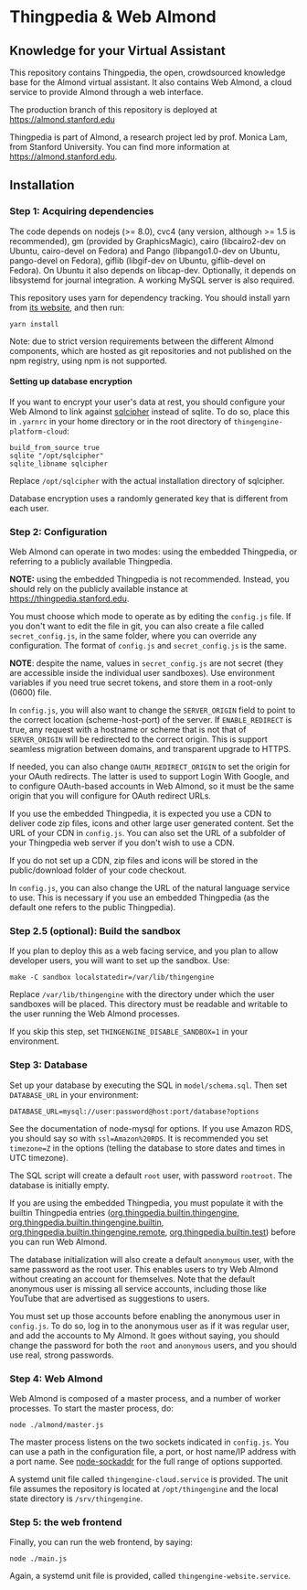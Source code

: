 # Thingpedia & Web Almond

## Knowledge for your Virtual Assistant

This repository contains Thingpedia, the open, crowdsourced knowledge base for the Almond
virtual assistant.
It also contains Web Almond, a cloud service to provide Almond through a web interface.

The production branch of this repository is deployed at <https://almond.stanford.edu>

Thingpedia is part of Almond, a research project led by
prof. Monica Lam, from Stanford University.  You can find more
information at <https://almond.stanford.edu>.

## Installation

### Step 1: Acquiring dependencies

The code depends on nodejs (>= 8.0), cvc4 (any version, although >= 1.5 is recommended),
gm (provided by GraphicsMagic), cairo (libcairo2-dev on Ubuntu, cairo-devel on Fedora) and
Pango (libpango1.0-dev on Ubuntu, pango-devel on Fedora), giflib (libgif-dev on Ubuntu, giflib-devel
on Fedora). On Ubuntu it also depends on libcap-dev.
Optionally, it depends on libsystemd for journal integration.
A working MySQL server is also required.

This repository uses yarn for dependency tracking.
You should install yarn from [its website](https://yarnpkg.com/en/docs/install), and then run:

```yarn install```

Note: due to strict version requirements between the different Almond components,
which are hosted as git repositories and not published on the npm registry, using
npm is not supported.

#### Setting up database encryption

If you want to encrypt your user's data at rest, you should configure your Web Almond to link against
[sqlcipher](https://www.zetetic.net/sqlcipher) instead of sqlite. To do so, place this in `.yarnrc` in your home directory or in the root
directory of `thingengine-platform-cloud`:

```
build_from_source true
sqlite "/opt/sqlcipher"
sqlite_libname sqlcipher
```

Replace `/opt/sqlcipher` with the actual installation directory of sqlcipher.

Database encryption uses a randomly generated key that is different from each user.

### Step 2: Configuration

Web Almond can operate in two modes: using the embedded Thingpedia, or referring to a publicly
available Thingpedia.

**NOTE:** using the embedded Thingpedia is not recommended. Instead, you should rely on the publicly
available instance at <https://thingpedia.stanford.edu>.

You must choose which mode to operate as by editing the `config.js` file. If you don't want to
edit the file in git, you can also create a file called `secret_config.js`, in the same folder,
where you can override any configuration. The format of `config.js` and `secret_config.js` is
the same.

**NOTE**: despite the name, values in `secret_config.js` are not secret (they are accessible
inside the individual user sandboxes). Use environment variables if you need true secret tokens,
and store them in a root-only (0600) file.

In `config.js`, you will also want to change the `SERVER_ORIGIN` field to point to the correct
location (scheme-host-port) of the server.
If `ENABLE_REDIRECT` is true, any request with a hostname or scheme that is not that of `SERVER_ORIGIN` will
be redirected to the correct origin. This is support seamless migration between domains, and
transparent upgrade to HTTPS.

If needed, you can also change `OAUTH_REDIRECT_ORIGIN` to set the origin for your OAuth redirects.
The latter is used to support Login With Google, and to configure OAuth-based accounts in Web Almond,
so it must be the same origin that you will configure for OAuth redirect URLs.

If you use the embedded Thingpedia, it is expected you use a CDN to deliver code zip files, icons and other large user generated
content. Set the URL of your CDN in `config.js`. You can also set the URL of a subfolder of your
Thingpedia web server if you don't wish to use a CDN.

If you do not set up a CDN, zip files and icons will be stored in the public/download folder of your code checkout.

In `config.js`, you can also change the URL of the natural language service to use. This
is necessary if you use an embedded Thingpedia (as the default one refers to the public Thingpedia).

### Step 2.5 (optional): Build the sandbox

If you plan to deploy this as a web facing service, and you plan to allow developer users, you
will want to set up the sandbox. Use:

```make -C sandbox localstatedir=/var/lib/thingengine```

Replace `/var/lib/thingengine` with the directory under which the user sandboxes will be placed.
This directory must be readable and writable to the user running the Web Almond processes.

If you skip this step, set `THINGENGINE_DISABLE_SANDBOX=1` in your environment.

### Step 3: Database

Set up your database by executing the SQL in `model/schema.sql`. Then set `DATABASE_URL` in your environment:

```DATABASE_URL=mysql://user:password@host:port/database?options```

See the documentation of node-mysql for options. If you use Amazon RDS, you should say so with `ssl=Amazon%20RDS`.
It is recommended you set `timezone=Z` in the options (telling the database to store dates and times in UTC timezone).

The SQL script will create a default `root` user, with password `rootroot`.
The database is initially empty.

If you are using the embedded Thingpedia, you must populate it with the builtin Thingpedia entries
([org.thingpedia.builtin.thingengine](https://almond.stanford.edu/thingpedia/devices/by-id/org.thingpedia.builtin.thingengine), [org.thingpedia.builtin.thingengine.builtin](https://almond.stanford.edu/thingpedia/devices/by-id/org.thingpedia.builtin.thingengine.builtin),
 [org.thingpedia.builtin.thingengine.remote](https://almond.stanford.edu/thingpedia/devices/by-id/org.thingpedia.builtin.thingengine.remote),
 [org.thingpedia.builtin.test](https://almond.stanford.edu/thingpedia/devices/by-id/org.thingpedia.builtin.test))
 before you can run Web Almond.

The database initialization will also create a default `anonymous` user, with the same password as the root user. This enables users to try
Web Almond without creating an account for themselves. Note that the default anonymous user is missing
all service accounts, including those like YouTube that are advertised as suggestions to users.

You must set up those accounts before enabling the anonymous user in `config.js`. To do so, log in
to the anonymous user as if it was regular user, and add the accounts to My Almond.
It goes without saying, you should change the password for both the `root` and `anonymous` users, and you should use real, strong passwords.

### Step 4: Web Almond

Web Almond is composed of a master process, and a number of worker processes.
To start the master process, do:

```node ./almond/master.js```

The master process listens on the two sockets indicated in `config.js`. You can use a path
in the configuration file, a port, or host name/IP address with a port name.
See [node-sockaddr](https://github.com/gcampax/node-sockaddr) for the full range of options supported.

A systemd unit file called `thingengine-cloud.service` is provided. The unit file assumes
the repository is located at `/opt/thingengine` and the local state directory is `/srv/thingengine`.

### Step 5: the web frontend

Finally, you can run the web frontend, by saying:

```node ./main.js```

Again, a systemd unit file is provided, called `thingengine-website.service`.
